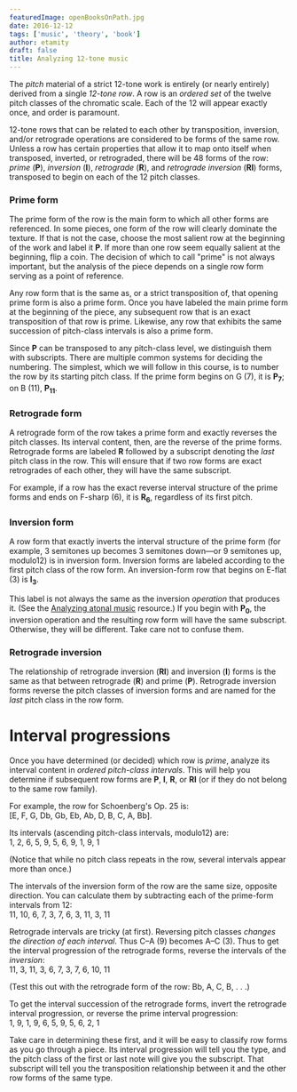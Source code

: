 ```yaml
---
featuredImage: openBooksOnPath.jpg
date: 2016-12-12
tags: ['music', 'theory', 'book']
author: etamity
draft: false
title: Analyzing 12-tone music
---
```


The *pitch* material of a strict 12-tone work is entirely (or nearly entirely) derived from a single *12-tone row*. A row is an *ordered set* of the twelve pitch classes of the chromatic scale. Each of the 12 will appear exactly once, and order is paramount.

12-tone rows that can be related to each other by transposition, inversion, and/or retrograde operations are considered to be forms of the same row. Unless a row has certain properties that allow it to map onto itself when transposed, inverted, or retrograded, there will be 48 forms of the row: *prime* (**P**), *inversion* (**I**), *retrograde* (**R**), and *retrograde inversion* (**RI**) forms, transposed to begin on each of the 12 pitch classes.

### Prime form ###

The prime form of the row is the main form to which all other forms are referenced. In some pieces, one form of the row will clearly dominate the texture. If that is not the case, choose the most salient row at the beginning of the work and label it **P**. If more than one row seem equally salient at the beginning, flip a coin. The decision of which to call "prime" is not always important, but the analysis of the piece depends on a single row form serving as a point of reference.

Any row form that is the same as, or a strict transposition of, that opening prime form is also a prime form. Once you have labeled the main prime form at the beginning of the piece, any subsequent row that is an exact transposition of that row is prime. Likewise, any row that exhibits the same succession of pitch-class intervals is also a prime form.

Since **P** can be transposed to any pitch-class level, we distinguish them with subscripts. There are multiple common systems for deciding the numbering. The simplest, which we will follow in this course, is to number the row by its starting pitch class. If the prime form begins on G (7), it is **P<sub>7</sub>**; on B (11), **P<sub>11</sub>**.

### Retrograde form ###

A retrograde form of the row takes a prime form and exactly reverses the pitch classes. Its interval content, then, are the reverse of the prime forms. Retrograde forms are labeled **R** followed by a subscript denoting the *last* pitch class in the row. This will ensure that if two row forms are exact retrogrades of each other, they will have the same subscript.

For example, if a row has the exact reverse interval structure of the prime forms and ends on F-sharp (6), it is **R<sub>6</sub>**, regardless of its first pitch.

### Inversion form ###

A row form that exactly inverts the interval structure of the prime form (for example, 3 semitones up becomes 3 semitones down—or 9 semitones up, modulo12) is in inversion form. Inversion forms are labeled according to the first pitch class of the row form. An inversion-form row that begins on E-flat (3) is **I<sub>3</sub>**.

This label is not always the same as the inversion *operation* that produces it. (See the [Analyzing atonal music][atonal] resource.) If you begin with **P<sub>0</sub>**, the inversion operation and the resulting row form will have the same subscript. Otherwise, they will be different. Take care not to confuse them.

### Retrograde inversion ###

The relationship of retrograde inversion (**RI**) and inversion (**I**) forms is the same as that between retrograde (**R**) and prime (**P**). Retrograde inversion forms reverse the pitch classes of inversion forms and are named for the *last* pitch class in the row form.

# Interval progressions #

Once you have determined (or decided) which row is *prime*, analyze its interval content in *ordered pitch-class intervals*. This will help you determine if subsequent row forms are **P**, **I**, **R**, or **RI** (or if they do not belong to the same row family).

For example, the row for Schoenberg's Op. 25 is:  
[E, F, G, Db, Gb, Eb, Ab, D, B, C, A, Bb].

Its intervals (ascending pitch-class intervals, modulo12) are:  
1, 2, 6, 5, 9, 5, 6, 9, 1, 9, 1

(Notice that while no pitch class repeats in the row, several intervals appear more than once.)

The intervals of the inversion form of the row are the same size, opposite direction. You can calculate them by subtracting each of the prime-form intervals from 12:  
11, 10, 6, 7, 3, 7, 6, 3, 11, 3, 11

Retrograde intervals are tricky (at first). Reversing pitch classes *changes the direction of each interval*. Thus C–A (9) becomes A–C (3). Thus to get the interval progression of the retrograde forms, reverse the intervals of the *inversion*:  
11, 3, 11, 3, 6, 7, 3, 7, 6, 10, 11

(Test this out with the retrograde form of the row: Bb, A, C, B, . . .)

To get the interval succession of the retrograde forms, invert the retrograde interval progression, or reverse the prime interval progression:  
1, 9, 1, 9, 6, 5, 9, 5, 6, 2, 1

Take care in determining these first, and it will be easy to classify row forms as you go through a piece. Its interval progression will tell you the type, and the pitch class of the first or last note will give you the subscript. That subscript will tell you the transposition relationship between it and the other row forms of the same type.


[atonal]: atonal/